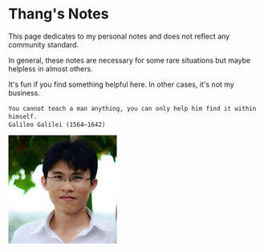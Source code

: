 # Thang's Notes

This page dedicates to my personal notes and does not reflect any community standard. 

In general, these notes are necessary for some rare situations but maybe helpless in almost others. 

It's fun if you find something helpful here. In other cases, it's not my business.

```note
You cannot teach a man anything, you can only help him find it within himself. 
Galileo Galilei (1564–1642)
```

![my_piture](./doc1_Thang_Tools/my_picture3x3.jpg)
